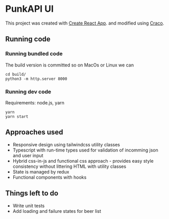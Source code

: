 # PunkAPI UI


This project was created with [Create React App](https://github.com/facebook/create-react-app). and modified using [Craco](https://github.com/gsoft-inc/craco). 

## Running code

### Running bundled code

The build version is committed so on MacOs or Linux we can

```
cd build/
python3 -m http.server 8000
```

### Running dev code

Requirements: node.js, yarn 

```
yarn
yarn start
``` 

## Approaches used

* Responsive design using tailwindcss utility classes
* Typescript with run-time types used for validation of incomming json and user input
* Hybrid css-in-js and functional css approach - provides easy style consistency without littering HTML with utility classes
* State is managed by redux
* Functional components with hooks

## Things left to do

* Write unit tests
* Add loading and failure states for beer list
